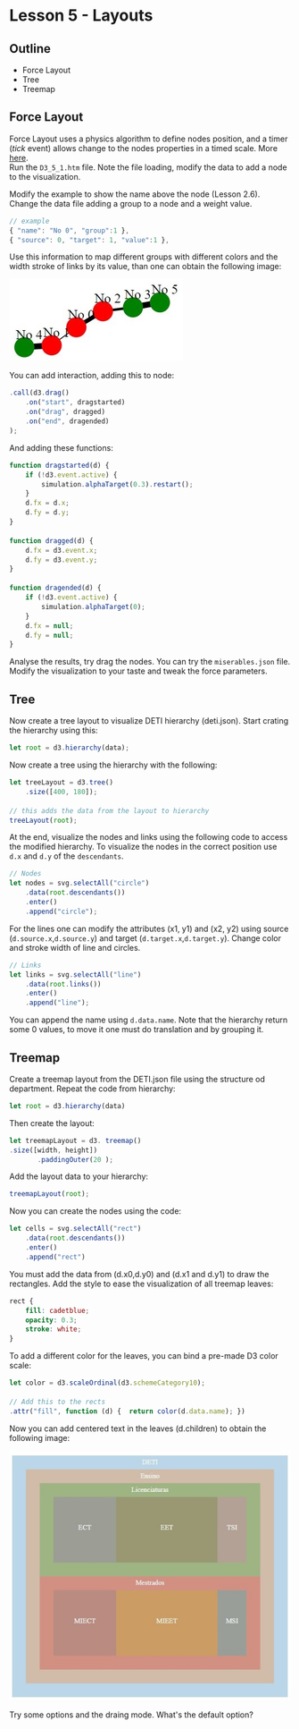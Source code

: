 # Lesson 5 - Layouts

## Outline
* Force Layout
* Tree
* Treemap


## Force Layout

Force Layout uses a physics algorithm to define nodes position, and a timer (_tick_ event) allows change to the nodes properties in a timed scale. More [here](http://d3indepth.com/force-layout/).  
Run the `D3_5_1.htm` file. Note the file loading, modify the data to add a node to the visualization.

Modify the example to show the name above the node (Lesson 2.6). Change the data file adding a group to a node and a weight value.

``` javascript
// example
{ "name": "No 0", "group":1 },
{ "source": 0, "target": 1, "value":1 },
```
Use this information to map different groups  with different colors and the width stroke of links by its value, than one can obtain the following image:

![Force direceted graph](./forcelayout.jpg)

You can add interaction, adding this to node:
``` javascript
.call(d3.drag()
    .on("start", dragstarted)
    .on("drag", dragged)
    .on("end", dragended)
);
```

And adding these functions:
``` javascript
function dragstarted(d) {
    if (!d3.event.active) {
        simulation.alphaTarget(0.3).restart();
    }
    d.fx = d.x;
    d.fy = d.y;
}

function dragged(d) {
    d.fx = d3.event.x;
    d.fy = d3.event.y;
}

function dragended(d) {
    if (!d3.event.active) {
        simulation.alphaTarget(0);
    }
    d.fx = null;
    d.fy = null;
}
```
Analyse the results, try drag the nodes. You can try the `miserables.json` file. Modify the visualization to your taste and tweak the force parameters.

## Tree
Now create a tree layout to visualize DETI hierarchy (deti.json). Start crating the hierarchy using this:
``` javascript
let root = d3.hierarchy(data);
```

Now create a tree using the hierarchy with the following:
``` javascript
let treeLayout = d3.tree()
    .size([400, 180]);

// this adds the data from the layout to hierarchy
treeLayout(root);
```

At the end, visualize the nodes and links using the following code to access the modified hierarchy. To visualize the nodes in the correct position use `d.x` and `d.y` of the `descendants`.

``` javascript
// Nodes
let nodes = svg.selectAll("circle")
    .data(root.descendants())
    .enter()
    .append("circle");
```
For the lines one can modify the attributes (x1, y1) and (x2, y2) using source (`d.source.x`,`d.source.y`) and target (`d.target.x`,`d.target.y`). Change color and stroke width of line and circles.
``` javascript
// Links
let links = svg.selectAll("line")
    .data(root.links())
    .enter()
    .append("line");
``` 
You can append the name using `d.data.name`. Note that the hierarchy return some 0 values, to move it one must do translation and by grouping it. 

## Treemap
Create a treemap layout from the DETI.json file using the structure od department. Repeat the code from hierarchy:
``` javascript
let root = d3.hierarchy(data)
```
Then create the layout:
``` javascript
let treemapLayout = d3. treemap()
.size([width, height])
       .paddingOuter(20 );
```
Add the layout data to your hierarchy:
``` javascript
treemapLayout(root);
```
Now you can create the nodes using the code:
``` javascript
let cells = svg.selectAll("rect")
    .data(root.descendants())
    .enter()
    .append("rect")
```
You must add the data from (d.x0,d.y0) and (d.x1 and d.y1) to draw the rectangles. Add the style to ease the visualization of all treemap leaves:
``` css
rect {
    fill: cadetblue;
    opacity: 0.3;
    stroke: white;
}
```
To add a different color for the leaves, you can bind a pre-made D3 color scale:
``` javascript
let color = d3.scaleOrdinal(d3.schemeCategory10);

// Add this to the rects
.attr("fill", function (d) {  return color(d.data.name); })
``` 
Now you can add centered text in the leaves (d.children) to obtain the following image:

![Treemap](./treemap.jpg)

Try some options and the draing mode. What's the default option?
